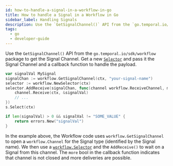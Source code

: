 ```yaml
---
id: how-to-handle-a-signal-in-a-workflow-in-go
title: How to handle a Signal in a Workflow in Go
sidebar_label: Handling Signals
description: Use the `GetSignalChannel()` API from the `go.temporal.io/sdk/workflow` package to get the Signal Channel.
tags:
  - go
  - developer-guide
---
```


Use the `GetSignalChannel()` API from the `go.temporal.io/sdk/workflow` package to get the Signal Channel.
Get a new [`Selector`](https://pkg.go.dev/go.temporal.io/sdk/workflow#Selector) and pass it the Signal Channel and a callback function to handle the payload.

```go
var signalVal MySignal
signalChan := workflow.GetSignalChannel(ctx, "your-signal-name")
selector := workflow.NewSelector(ctx)
selector.AddReceive(signalChan, func(channel workflow.ReceiveChannel, more bool) {
    channel.Receive(ctx, &signalVal)
    // ...
})
s.Select(ctx)

if len(signalVal) > 0 && signalVal != "SOME_VALUE" {
    return errors.New("signalVal")
}
```

In the example above, the Workflow code uses `workflow.GetSignalChannel` to open a `workflow.Channel` for the Signal type (identified by the Signal name).
We then use a [`workflow.Selector`](https://docs.temporal.io/docs/go/selectors) and the `AddReceive()` to wait on a Signal from this channel.
The `more` bool in the callback function indicates that channel is not closed and more deliveries are possible.
